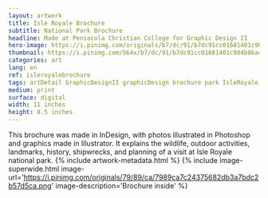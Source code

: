 ```yaml
---
layout: artwork
title: Isle Royale Brochure
subtitle: National Park Brochure
headline: Made at Pensacola Christian College for Graphic Design II
hero-image: https://i.pinimg.com/originals/b7/dc/91/b7dc91cc01681401c904b86a46ded375.png
thumbnail: https://i.pinimg.com/564x/b7/dc/91/b7dc91cc01681401c904b86a46ded375.jpg
categories: art
lang: en
ref: isleroyalebrochure
tags: artDetail GraphicDesignII graphicDesign brochure park IsleRoyale InDesign
medium: print
surface: digital
width: 11 inches
height: 8.5 inches
---
```

This brochure was made in InDesign, with photos illustrated in Photoshop and graphics made in Illustrator. It explains the wildlife, outdoor activities, landmarks, history, shipwrecks, and planning of a visit at Isle Royale national park.
{% include artwork-metadata.html %}
{% include image-superwide.html image-url='https://i.pinimg.com/originals/79/89/ca/7989ca7c24375682db3a7bdc2b57d5ca.png' image-description='Brochure inside' %}
